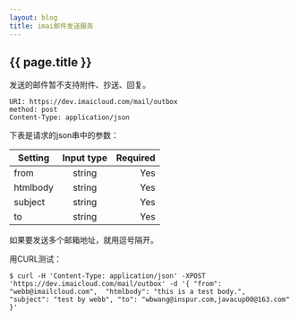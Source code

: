 ```yaml
---
layout: blog
title: imai邮件发送服务
---
```


## {{ page.title }}

发送的邮件暂不支持附件、抄送、回复。  
```
URI: https://dev.imaicloud.com/mail/outbox  
method: post  
Content-Type: application/json  
```
下表是请求的json串中的参数：  

| Setting    |Input type  |Required |
| ---------- |:----------:| -------:|
|from	       |string	    |Yes      |
|htmlbody    |string	    |Yes      |
|subject	   |string	    |Yes      |
|to	         |string	    |Yes	    |

如果要发送多个邮箱地址，就用逗号隔开。

用CURL测试：
```
$ curl -H 'Content-Type: application/json' -XPOST 'https://dev.imaicloud.com/mail/outbox' -d '{ "from": "webb@imailcloud.com",  "htmlbody": "this is a test body.",  "subject": "test by webb", "to": "wbwang@inspur.com,javacup00@163.com" }'
```
